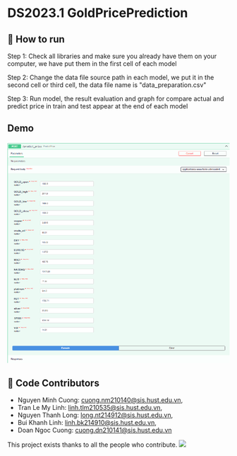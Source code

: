 # DS2023.1 GoldPricePrediction
## 🚀 How to run
Step 1: Check all libraries and make sure you already have them on your computer, we have put them in the first cell of each model 

Step 2: Change the data file source path in each model, we put it in the second cell or third cell, the data file name is "data_preparation.csv"

Step 3: Run model, the result evaluation and graph for compare actual and predict price in train and test appear at the end of each model

## Demo
![img](SubmitCodeAllZip/demo/demo_image_1.png)

## 🤝  Code Contributors
- Nguyen Minh Cuong: cuong.nm210140@sis.hust.edu.vn,
- Tran Le My Linh: linh.tlm210535@sis.hust.edu.vn, 
- Nguyen Thanh Long: long.nt214912@sis.hust.edu.vn, 
- Bui Khanh Linh: linh.bk214910@sis.hust.edu.vn,
- Doan Ngoc Cuong: cuong.dn210141@sis.hust.edu.vn

This project exists thanks to all the people who contribute.
<a href="https://github.com/lavibula/ML20222.PredictionBitcoin/graphs/contributors"><img src="https://opencollective.com/ml20222predictionbitcoin/contributors.svg?width=890&button=false" /></a>
